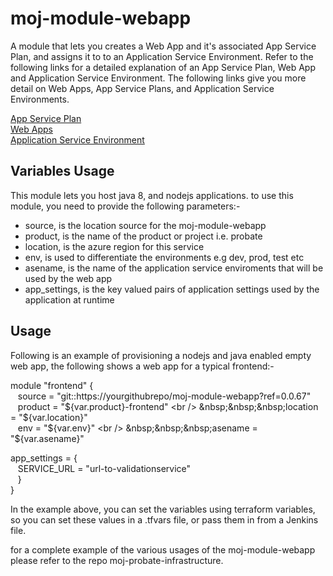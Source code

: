 # moj-module-webapp
A module that lets you creates a Web App and it's associated App Service Plan, and assigns it to to an Application Service Environment.
Refer to the following links for a detailed explanation of an App Service Plan, Web App and Application Service Environment.
The following links give you more detail on Web Apps, App Service Plans, and Application Service Environments.

[App Service Plan](https://docs.microsoft.com/en-us/azure/app-service/azure-web-sites-web-hosting-plans-in-depth-overview) <br />
[Web Apps](https://docs.microsoft.com/en-us/azure/app-service-web/app-service-web-overview) <br />
[Application Service Environment](https://docs.microsoft.com/en-us/azure/app-service-web/app-service-app-service-environment-intro) <br />

## Variables Usage
This module lets you host java 8, and nodejs applications. to use this module, you need to provide the following parameters:-

-	source, is the location source for the moj-module-webapp
-	product,  is the name of the product or project i.e. probate
-	location, is the azure region for this service
- 	env, is used to differentiate the environments e.g dev, prod, test etc
- 	asename, is the name of the application service enviroments that will be used by the web app
-	app_settings, is the key valued pairs of application settings used by the application at runtime

## Usage

Following is an example of provisioning a nodejs and java enabled empty web app, the following shows a web app for a typical frontend:-

module "frontend" { <br />
&nbsp;&nbsp;&nbsp;source   = "git::https://yourgithubrepo/moj-module-webapp?ref=0.0.67" <br />
&nbsp;&nbsp;&nbsp;product  = "${var.product}-frontend" <br />
&nbsp;&nbsp;&nbsp;location = "${var.location}" <br />
&nbsp;&nbsp;&nbsp;env      = "${var.env}" <br />
&nbsp;&nbsp;&nbsp;asename  = "${var.asename}"<br />

app_settings = { <br />
&nbsp;&nbsp;&nbsp;SERVICE_URL  = "url-to-validationservice" <br />
&nbsp;&nbsp;&nbsp;} <br />
} <br />

In the example above, you can set the variables using terraform variables, so you can set these values in a .tfvars file,
or pass them in from a Jenkins file.

for a complete example of the various usages of the moj-module-webapp please refer to the repo moj-probate-infrastructure.
